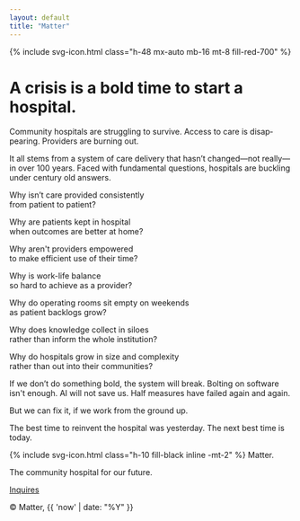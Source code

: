 ```yaml
---
layout: default
title: "Matter"
---
```


<div class="space-y-8 max-w-2xl mx-auto text-3xl font-times-now font-normal">
  {% include svg-icon.html class="h-48 mx-auto mb-16 mt-8 fill-red-700" %}
  <h1 class="text-7xl font-semibold">
    A crisis is a bold time
    to start a hospital.
  </h1>
  <p>
    Community hospitals are struggling to survive.
    Access to care is disap&shy;pearing.
    Providers are burning out.
  </p>
  <p>
    It all stems from a system of care delivery that hasn’t changed—not really—in over 100 years.
    Faced with fundamental questions, hospitals are buckling under century old answers.
  </p>
  <p class="italic text-center">
    Why isn’t care provided consistently<br class="hidden sm:inline">
    from patient to patient?
  </p>
  <p class="italic text-center">
    Why are patients kept in hospital<br class="hidden sm:inline">
    when outcomes are better at home?
  </p>
  <p class="italic text-center">
    Why aren't providers empowered<br class="hidden sm:inline">
    to make efficient use of their time?
  </p>
  <p class="italic text-center">
    Why is work-life balance<br class="hidden sm:inline">
    so hard to achieve as a provider?
  </p>
  <p class="italic text-center">
    Why do operating rooms sit empty on weekends<br class="hidden sm:inline">
    as patient backlogs grow?
  </p>
  <p class="italic text-center">
    Why does knowledge collect in siloes<br class="hidden sm:inline">
    rather than inform the whole institution?
  </p>
  <p class="italic text-center">
    Why do hospitals grow in size and complexity<br class="hidden sm:inline">
    rather than out into their communities?
  </p>
  <p>
    If we don’t do something bold, the system will break. Bolting on software isn't enough. AI will not save us. Half measures have failed again and again.
  </p>
  <p>
    But we can fix it, if we work from the ground up.
  </p>
  <p>
    The best time to reinvent the hospital was yesterday.
    <span class="inline-block">The next best time is today.</span>
  </p>
  <div class="font-semibold">
    <p class="text-5xl">
      {% include svg-icon.html class="h-10 fill-black inline -mt-2" %}
      Matter.
    </p>
    <p>
      The community hospital for our future.
    </p>
  </div>
  <p>
    <!-- <a class="underline" href="#">Jobs</a> | -->
    <a class="underline" href="mailto:contact@matterhospital.com">Inquires</a>
  </p>
  <footer class="text-sm mt-16">
    © Matter, {{ 'now' | date: "%Y" }}
  </footer>
</div>

